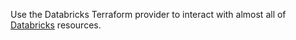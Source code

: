 Use the Databricks Terraform provider to interact with almost all of [Databricks](http://databricks.com/) resources.